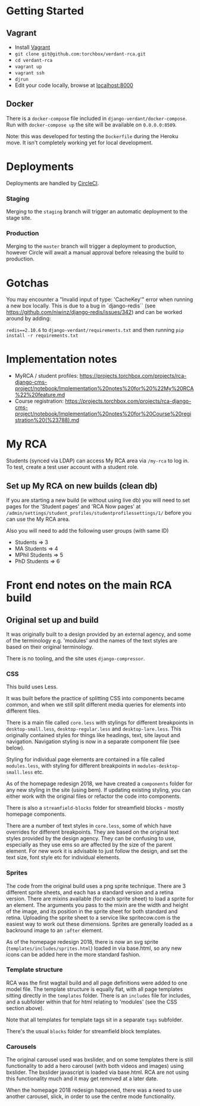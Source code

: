 # Getting Started

## Vagrant

- Install [Vagrant](https://wiki.torchbox.com/view/Vagrant)
- `git clone git@github.com:torchbox/verdant-rca.git`
- `cd verdant-rca`
- `vagrant up`
- `vagrant ssh`
- `djrun`
- Edit your code locally, browse at [localhost:8000](http://localhost:8000/)

## Docker

There is a `docker-compose` file included in `django-verdant/docker-compose`. Run with `docker-compose up`
the site will be available on `0.0.0.0:8509`.

Note: this was developed for testing the `Dockerfile` during the Heroku move. It isn't completely working yet for local development.

# Deployments

Deployments are handled by [CircleCI](https://circleci.com/gh/torchbox/workflows/verdant-rca).

### Staging

Merging to the `staging` branch will trigger an automatic deployment to the stage site.

### Production

Merging to the `master` branch will trigger a deployment to production, however Circle will await a manual approval before releasing the build to production.

# Gotchas

You may encounter a "Invalid input of type: 'CacheKey'" error when running a new box locally. This is due to a bug in `django-redis`` (see https://github.com/niwinz/django-redis/issues/342) and can be worked around by adding:

`redis==2.10.6` to `django-verdant/requirements.txt` and then running `pip install -r requirements.txt`

# Implementation notes

- MyRCA / student profiles: https://projects.torchbox.com/projects/rca-django-cms-project/notebook/Implementation%20notes%20for%20%22My%20RCA%22%20feature.md
- Course registration: https://projects.torchbox.com/projects/rca-django-cms-project/notebook/Implementation%20notes%20for%20Course%20registration%20(%23788).md

# My RCA

Students (synced via LDAP) can access My RCA area via `/my-rca` to log in. To test, create a test user account with a student role.

## Set up My RCA on new builds (clean db)

If you are starting a new build (ie without using live db) you will need to set pages for the 'Student pages' and 'RCA Now pages' at `/admin/settings/student_profiles/studentprofilessettings/1/` before you can use the My RCA area.

Also you will need to add the following user groups (with same ID)

- Students => 3
- MA Students => 4
- MPhil Students => 5
- PhD Students => 6

# Front end notes on the main RCA build

## Original set up and build

It was originally built to a design provided by an external agency, and some of the terminology e.g. 'modules' and the names of the text styles are based on their original terminology.

There is no tooling, and the site uses `django-compressor`.

### CSS

This build uses Less.

It was built before the practice of splitting CSS into components became common, and when we still split different media queries for elements into different files.

There is a main file called `core.less` with stylings for different breakpoints in `desktop-small.less`, `desktop-regular.less` and `desktop-lare.less`. This originally contained styles for things like headings, text, site layout and navigation. Navigation styling is now in a separate component file (see below).

Styling for individual page elements are contained in a file called `modules.less`, with styling for different breakpoints in `modules-desktop-small.less` etc.

As of the homepage redesign 2018, we have created a `components` folder for any new styling in the site (using bem). If updating existing styling, you can either work with the original files or refactor the code into components.

There is also a `streamfield-blocks` folder for streamfield blocks - mostly homepage components.

There are a number of text styles in `core.less`, some of which have overrides for different breakpoints. They are based on the original text styles provided by the design agency. They can be confusing to use, especially as they use ems so are affected by the size of the parent element. For new work it is advisable to just follow the design, and set the text size, font style etc for individual elements.

### Sprites

The code from the original build uses a png sprite technique. There are 3 different sprite sheets, and each has a standard version and a retina version. There are mixins available (for each sprite sheet) to load a sprite for an element. The arguments you pass to the mixin are the width and height of the image, and its position in the sprite sheet for both standard and retina. Uploading the sprite sheet to a service like spritecow.com is the easiest way to work out these dimensions. Sprites are generally loaded as a backround image to an `:after` element.

As of the homepage redesign 2018, there is now an svg sprite (`templates/includes/sprites.html`) loaded in via base.html, so any new icons can be added here in the more standard fashion.

### Template structure

RCA was the first wagtail build and all page definitions were added to one model file. The template structure is equally flat, with all page templates sitting directly in the `templates` folder. There is an `includes` file for includes, and a subfolder within that for html relating to 'modules' (see the CSS section above).

Note that all templates for template tags sit in a separate `tags` subfolder.

There's the usual `blocks` folder for streamfield block templates.

### Carousels

The original carousel used was bxslider, and on some templates there is still functionality to add a hero carousel (with both videos and images) using bxslider. The bxslider javascript is loaded via base.html. RCA are not using this functionality much and it may get removed at a later date.

When the homepage 2018 redesign happened, there was a need to use another carousel, slick, in order to use the centre mode functionality.
